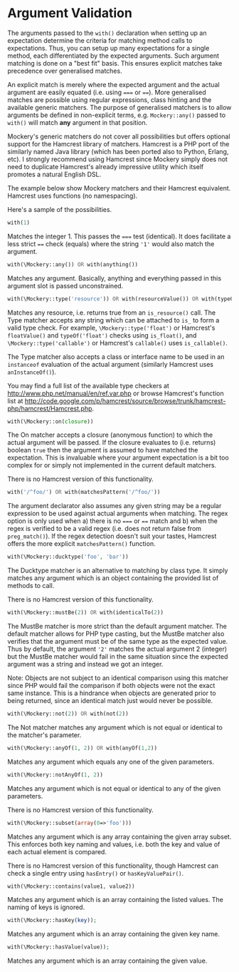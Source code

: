 # Argument Validation


The arguments passed to the `with()` declaration when setting up an expectation
determine the criteria for matching method calls to expectations. Thus, you
can setup up many expectations for a single method, each differentiated by
the expected arguments. Such argument matching is done on a "best fit" basis.
This ensures explicit matches take precedence over generalised matches.

An explicit match is merely where the expected argument and the actual argument
are easily equated (i.e. using `===` or `==`). More generalised matches are possible
using regular expressions, class hinting and the available generic matchers. The
purpose of generalised matchers is to allow arguments be defined in non-explicit
terms, e.g. `Mockery::any()` passed to `with()` will match **any** argument in that
position.

Mockery's generic matchers do not cover all possibilities but offers optional
support for the Hamcrest library of matchers. Hamcrest is a PHP port of the
similarly named Java library (which has been ported also to Python, Erlang, etc).
I strongly recommend using Hamcrest since Mockery simply does not need to duplicate
Hamcrest's already impressive utility which itself promotes a natural English DSL.

The example below show Mockery matchers and their Hamcrest equivalent. Hamcrest uses
functions (no namespacing).

Here's a sample of the possibilities.

```PHP
with(1)
```

Matches the integer 1. This passes the `===` test (identical). It does facilitate
a less strict `==` check (equals) where the string `'1'` would also match the
argument.

```PHP
with(\Mockery::any()) OR with(anything())
```

Matches any argument. Basically, anything and everything passed in this argument
slot is passed unconstrained.

```PHP
with(\Mockery::type('resource')) OR with(resourceValue()) OR with(typeOf('resource'))
```

Matches any resource, i.e. returns true from an `is_resource()` call. The Type
matcher accepts any string which can be attached to `is_` to form a valid
type check. For example, `\Mockery::type('float')` or Hamcrest's `floatValue()` and
`typeOf('float')` checks using `is_float()`, and `\Mockery::type('callable')` or Hamcrest's
`callable()` uses `is_callable()`.

The Type matcher also accepts a class or interface name to be used in an `instanceof`
evaluation of the actual argument (similarly Hamcrest uses `anInstanceOf()`).

You may find a full list of the available type checkers at
http://www.php.net/manual/en/ref.var.php or browse Hamcrest's function list at
http://code.google.com/p/hamcrest/source/browse/trunk/hamcrest-php/hamcrest/Hamcrest.php.

```PHP
with(\Mockery::on(closure))
```

The On matcher accepts a closure (anonymous function) to which the actual argument
will be passed. If the closure evaluates to (i.e. returns) boolean `true` then
the argument is assumed to have matched the expectation. This is invaluable
where your argument expectation is a bit too complex for or simply not
implemented in the current default matchers.

There is no Hamcrest version of this functionality.

```PHP
with('/^foo/') OR with(matchesPattern('/^foo/'))
```

The argument declarator also assumes any given string may be a regular
expression to be used against actual arguments when matching. The regex option
is only used when a) there is no `===` or `==` match and b) when the regex
is verified to be a valid regex (i.e. does not return false from `preg_match()`).
If the regex detection doesn't suit your tastes, Hamcrest offers the more
explicit `matchesPattern()` function.

```PHP
with(\Mockery::ducktype('foo', 'bar'))
```

The Ducktype matcher is an alternative to matching by class type. It simply
matches any argument which is an object containing the provided list
of methods to call.

There is no Hamcrest version of this functionality.

```PHP
with(\Mockery::mustBe(2)) OR with(identicalTo(2))
```

The MustBe matcher is more strict than the default argument matcher. The default
matcher allows for PHP type casting, but the MustBe matcher also verifies that
the argument must be of the same type as the expected value. Thus by default,
the argument `'2'` matches the actual argument 2 (integer) but the MustBe matcher
would fail in the same situation since the expected argument was a string and
instead we got an integer.

Note: Objects are not subject to an identical comparison using this matcher
since PHP would fail the comparison if both objects were not the exact same
instance. This is a hindrance when objects are generated prior to being
returned, since an identical match just would never be possible.

```PHP
with(\Mockery::not(2)) OR with(not(2))
```

The Not matcher matches any argument which is not equal or identical to the
matcher's parameter.

```PHP
with(\Mockery::anyOf(1, 2)) OR with(anyOf(1,2))
```

Matches any argument which equals any one of the given parameters.

```PHP
with(\Mockery::notAnyOf(1, 2))
```

Matches any argument which is not equal or identical to any of the given
parameters.

There is no Hamcrest version of this functionality.

```PHP
with(\Mockery::subset(array(0=>'foo')))
```

Matches any argument which is any array containing the given array subset. This
enforces both key naming and values, i.e. both the key and value of each
actual element is compared.

There is no Hamcrest version of this functionality, though Hamcrest can check a
single entry using `hasEntry()` or `hasKeyValuePair()`.

```PHP
with(\Mockery::contains(value1, value2))
```

Matches any argument which is an array containing the listed values. The naming
of keys is ignored.

```PHP
with(\Mockery::hasKey(key));
```

Matches any argument which is an array containing the given key name.

```PHP
with(\Mockery::hasValue(value));
```

Matches any argument which is an array containing the given value.
